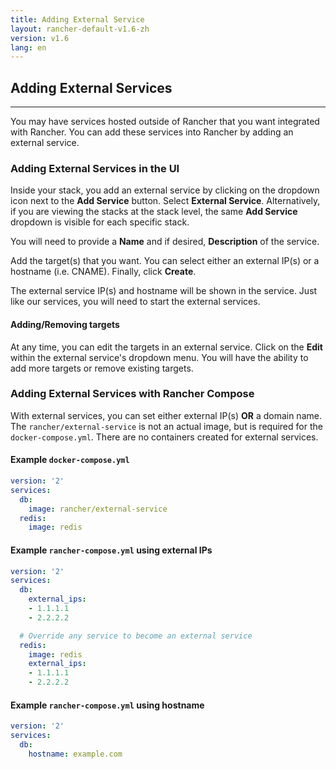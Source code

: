 ```yaml
---
title: Adding External Service
layout: rancher-default-v1.6-zh
version: v1.6
lang: en
---
```


## Adding External Services
---

You may have services hosted outside of Rancher that you want integrated with Rancher. You can add these services into Rancher by adding an external service.

### Adding External Services in the UI

Inside your stack, you add an external service by clicking on the dropdown icon next to the **Add Service** button. Select **External Service**. Alternatively, if you are viewing the stacks at the stack level, the same **Add Service** dropdown is visible for each specific stack.

You will need to provide a **Name** and if desired, **Description** of the service.

Add the target(s) that you want. You can select either an external IP(s) or a hostname (i.e. CNAME). Finally, click **Create**.

The external service IP(s) and hostname will be shown in the service. Just like our services, you will need to start the external services.

#### Adding/Removing targets

At any time, you can edit the targets in an external service. Click on the **Edit** within the external service's dropdown menu. You will have the ability to add more targets or remove existing targets.

### Adding External Services with Rancher Compose

With external services, you can set either external IP(s) **OR** a domain name. The `rancher/external-service` is not an actual image, but is required for the `docker-compose.yml`. There are no containers created for external services.

#### Example `docker-compose.yml`

```yaml
version: '2'
services:
  db:
    image: rancher/external-service
  redis:
    image: redis
```

#### Example `rancher-compose.yml` using external IPs

```yaml
version: '2'
services:
  db:
    external_ips:
    - 1.1.1.1
    - 2.2.2.2

  # Override any service to become an external service
  redis:
    image: redis
    external_ips:
    - 1.1.1.1
    - 2.2.2.2
```

#### Example `rancher-compose.yml` using hostname

```yaml
version: '2'
services:
  db:
    hostname: example.com
```
